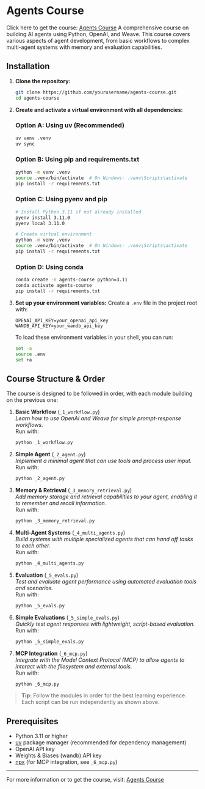 # Agents Course
Click here to get the course: [Agents Course](https://wandb.me/agents)
A comprehensive course on building AI agents using Python, OpenAI, and Weave. This course covers various aspects of agent development, from basic workflows to complex multi-agent systems with memory and evaluation capabilities.

## Installation

1. **Clone the repository:**
    ```bash
    git clone https://github.com/yourusername/agents-course.git
    cd agents-course
    ```

2. **Create and activate a virtual environment with all dependencies:**

    ### Option A: Using uv (Recommended)
    ```bash
    uv venv .venv
    uv sync
    ```

    ### Option B: Using pip and requirements.txt
    ```bash
    python -m venv .venv
    source .venv/bin/activate  # On Windows: .venv\Scripts\activate
    pip install -r requirements.txt
    ```

    ### Option C: Using pyenv and pip
    ```bash
    # Install Python 3.11 if not already installed
    pyenv install 3.11.0
    pyenv local 3.11.0
    
    # Create virtual environment
    python -m venv .venv
    source .venv/bin/activate  # On Windows: .venv\Scripts\activate
    pip install -r requirements.txt
    ```

    ### Option D: Using conda
    ```bash
    conda create -n agents-course python=3.11
    conda activate agents-course
    pip install -r requirements.txt
    ```

3. **Set up your environment variables:**
    Create a `.env` file in the project root with:
    ```env
    OPENAI_API_KEY=your_openai_api_key
    WANDB_API_KEY=your_wandb_api_key
    ```

    To load these environment variables in your shell, you can run:
    ```bash
    set -a
    source .env
    set +a
    ```

## Course Structure & Order

The course is designed to be followed in order, with each module building on the previous one:

1. **Basic Workflow** (`_1_workflow.py`)  
   *Learn how to use OpenAI and Weave for simple prompt-response workflows.*  
   Run with:  
   ```bash
   python _1_workflow.py
   ```

2. **Simple Agent** (`_2_agent.py`)  
   *Implement a minimal agent that can use tools and process user input.*  
   Run with:  
   ```bash
   python _2_agent.py
   ```

3. **Memory & Retrieval** (`_3_memory_retrieval.py`)  
   *Add memory storage and retrieval capabilities to your agent, enabling it to remember and recall information.*  
   Run with:  
   ```bash
   python _3_memory_retrieval.py
   ```

4. **Multi-Agent Systems** (`_4_multi_agents.py`)  
   *Build systems with multiple specialized agents that can hand off tasks to each other.*  
   Run with:  
   ```bash
   python _4_multi_agents.py
   ```

5. **Evaluation** (`_5_evals.py`)  
   *Test and evaluate agent performance using automated evaluation tools and scenarios.*  
   Run with:  
   ```bash
   python _5_evals.py
   ```

6. **Simple Evaluations** (`_5_simple_evals.py`)  
   *Quickly test agent responses with lightweight, script-based evaluation.*  
   Run with:  
   ```bash
   python _5_simple_evals.py
   ```

7. **MCP Integration** (`_6_mcp.py`)  
   *Integrate with the Model Context Protocol (MCP) to allow agents to interact with the filesystem and external tools.*  
   Run with:  
   ```bash
   python _6_mcp.py
   ```

> **Tip:** Follow the modules in order for the best learning experience. Each script can be run independently as shown above.

## Prerequisites

- Python 3.11 or higher
- [uv](https://github.com/astral-sh/uv) package manager (recommended for dependency management)
- OpenAI API key
- Weights & Biases (wandb) API key
- [npx](https://www.npmjs.com/package/npx) (for MCP integration, see `_6_mcp.py`)



---

For more information or to get the course, visit: [Agents Course](https://wandb.me/agents)

